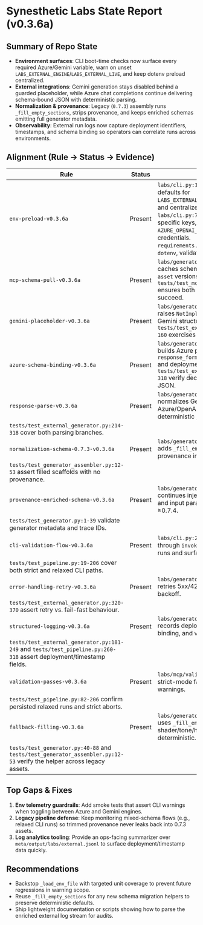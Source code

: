 # Synesthetic Labs State Report (v0.3.6a)

## Summary of Repo State

- **Environment surfaces**: CLI boot-time checks now surface every required Azure/Gemini variable, warn on unset `LABS_EXTERNAL_ENGINE`/`LABS_EXTERNAL_LIVE`, and keep dotenv preload centralized.
- **External integrations**: Gemini generation stays disabled behind a guarded placeholder, while Azure chat completions continue delivering schema-bound JSON with deterministic parsing.
- **Normalization & provenance**: Legacy (`0.7.3`) assembly runs `_fill_empty_sections`, strips provenance, and keeps enriched schemas emitting full generator metadata.
- **Observability**: External run logs now capture deployment identifiers, timestamps, and schema binding so operators can correlate runs across environments.

## Alignment (Rule → Status → Evidence)

| Rule | Status | Evidence |
| --- | --- | --- |
| `env-preload-v0.3.6a` | Present | `labs/cli.py:16-74` loads `.env`, seeds defaults for `LABS_EXTERNAL_ENGINE`/`LABS_EXTERNAL_LIVE`, and centralizes warning emission.<br>`labs/cli.py:78-96` enumerates engine-specific keys, including `AZURE_OPENAI_API_VERSION` and Gemini credentials.<br>`requirements.txt:13` retains `python-dotenv`, validating the preload path. |
| `mcp-schema-pull-v0.3.6a` | Present | `labs/generator/external.py:24-133` caches schema lookups for `synesthetic-asset` versions.<br>`tests/test_mcp_schema_pull.py:12-44` ensures both `get_schema` and `list_schemas` succeed. |
| `gemini-placeholder-v0.3.6a` | Present | `labs/generator/external.py:1493-1507` raises `NotImplementedError` to keep Gemini structured output disabled.<br>`tests/test_external_generator.py:151-160` exercises the guard. |
| `azure-schema-binding-v0.3.6a` | Present | `labs/generator/external.py:1888-1967` builds Azure payloads with `response_format={'type': 'json_object'}` and deployment-scoped models.<br>`tests/test_external_generator.py:181-318` verify decoding of `message.content` JSON. |
| `response-parse-v0.3.6a` | Present | `labs/generator/external.py:1742-1860` normalizes Gemini parts and Azure/OpenAI messages with deterministic `json.loads`.
`tests/test_external_generator.py:214-318` cover both parsing branches. |
| `normalization-schema-0.7.3-v0.3.6a` | Present | `labs/generator/assembler.py:108-172` adds `_fill_empty_sections` and removes provenance inside `_normalize_0_7_3`.
`tests/test_generator_assembler.py:12-53` assert filled scaffolds with no provenance. |
| `provenance-enriched-schema-v0.3.6a` | Present | `labs/generator/assembler.py:646-688` continues injecting endpoint, deployment, and input parameter provenance for ≥0.7.4.
`tests/test_generator.py:1-39` validate generator metadata and trace IDs. |
| `cli-validation-flow-v0.3.6a` | Present | `labs/cli.py:223-282` routes assets through `invoke_mcp`, persisting relaxed runs and surfacing strict failures.
`tests/test_pipeline.py:19-206` cover both strict and relaxed CLI paths. |
| `error-handling-retry-v0.3.6a` | Present | `labs/generator/external.py:322-520` retries 5xx/429 responses with capped backoff.
`tests/test_external_generator.py:320-370` assert retry vs. fail-fast behaviour. |
| `structured-logging-v0.3.6a` | Present | `labs/generator/external.py:573-636` records deployment, endpoint, schema binding, and validation in each log record.
`tests/test_external_generator.py:181-249` and `tests/test_pipeline.py:260-318` assert deployment/timestamp fields. |
| `validation-passes-v0.3.6a` | Present | `labs/mcp/validate.py:141-189` enforces strict-mode failures with relaxed warnings.
`tests/test_pipeline.py:82-206` confirm persisted relaxed runs and strict aborts. |
| `fallback-filling-v0.3.6a` | Present | `labs/generator/assembler.py:108-172` uses `_fill_empty_sections` to keep shader/tone/haptic/control scaffolds deterministic.
`tests/test_generator.py:40-88` and `tests/test_generator_assembler.py:12-53` verify the helper across legacy assets. |

## Top Gaps & Fixes

1. **Env telemetry guardrails**: Add smoke tests that assert CLI warnings when toggling between Azure and Gemini engines.
2. **Legacy pipeline defense**: Keep monitoring mixed-schema flows (e.g., relaxed CLI runs) so trimmed provenance never leaks back into 0.7.3 assets.
3. **Log analytics tooling**: Provide an ops-facing summarizer over `meta/output/labs/external.jsonl` to surface deployment/timestamp data quickly.

## Recommendations

- Backstop `_load_env_file` with targeted unit coverage to prevent future regressions in warning scope.
- Reuse `_fill_empty_sections` for any new schema migration helpers to preserve deterministic defaults.
- Ship lightweight documentation or scripts showing how to parse the enriched external log stream for audits.
